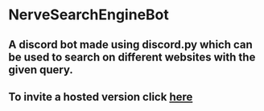 # NerveSearchEngineBot
## A discord bot made using discord.py which can be used to search on different websites with the given query.
## To invite a hosted version click [here](https://discord.com/api/oauth2/authorize?client_id=857523507709214750&permissions=8&scope=bot)
